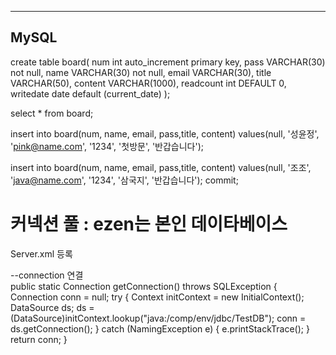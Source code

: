 
 --------------------------
 MySQL
 --------------------------
 create table board(
    num int  auto_increment primary key,
    pass VARCHAR(30) not null,
    name VARCHAR(30) not null,
    email VARCHAR(30),
    title VARCHAR(50),
    content VARCHAR(1000),
    readcount int DEFAULT 0,
    writedate date default (current_date)
 );
 
 select * from board;
 
 insert into board(num, name, email, pass,title, content) 
 values(null, '성윤정', 'pink@name.com', '1234', '첫방문', '반갑습니다');
  
 insert into board(num, name, email, pass,title, content) 
 values(null, '조조', 'java@name.com', '1234', '삼국지', '반갑습니다');
 commit;
 
 
 # 커넥션 풀 : ezen는 본인 데이타베이스

Server.xml 등록
<Resource name="jdbc/TestDB" auth="Container" type="javax.sql.DataSource"
  maxTotal="100" maxIdle="30" maxWaitMillis="10000"
  username="test" password="1234" driverClassName="com.mysql.jdbc.Driver"
  url="jdbc:mysql://localhost:3306/ezen"/>
  

--connection 연결  
public static Connection getConnection() throws SQLException {
	Connection conn = null;
	try {
		Context initContext = new InitialContext();
		DataSource ds;
		ds = (DataSource)initContext.lookup("java:/comp/env/jdbc/TestDB");
		conn = ds.getConnection();
	} catch (NamingException e) {
		e.printStackTrace();
	}
	return conn;
}
  
 